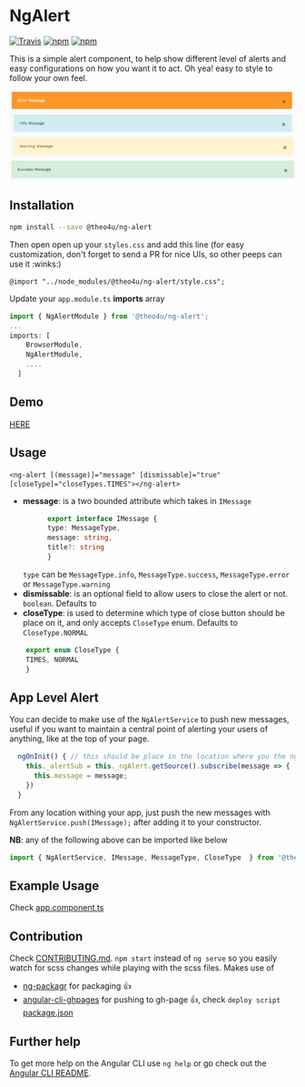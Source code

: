 # NgAlert
[![Travis](https://img.shields.io/travis/theo4u/ngAlert.svg)]()
[![npm](https://img.shields.io/npm/v/@theo4u/ng-alert.svg)](https://www.npmjs.com/package/@theo4u/ng-alert)
[![npm](https://img.shields.io/npm/l/express.svg)]()

This is a simple alert component, to help show different level of alerts and easy configurations on how you want it to act. Oh yea! easy to style to follow your own feel.

![Error Message](/img/error.png)
![Info Message](/img/info.png)
![Warning Message](/img/warning.png)
![Success  Message](/img/success.png)

## Installation
```sh
npm install --save @theo4u/ng-alert
```
Then open open up your `styles.css` and add this line (for easy customization, don't forget to send a PR for nice UIs, so other peeps can use it :winks:)
```
@import "../node_modules/@theo4u/ng-alert/style.css";
```

Update your `app.module.ts` **imports** array  
```typescript
import { NgAlertModule } from '@theo4u/ng-alert';
...
imports: [
    BrowserModule,
    NgAlertModule,
    ....
  ]
```

## Demo
[HERE](https://theo4u.github.io/ngAlert)

## Usage
```
<ng-alert [(message)]="message" [dismissable]="true"  [closeType]="closeTypes.TIMES"></ng-alert>
```
* **message**: is a two bounded attribute which takes in `IMessage`
  ```typescript
        export interface IMessage {
        type: MessageType,
        message: string,
        title?: string
        } 
  ```
  `type` can be `MessageType.info`, `MessageType.success`, `MessageType.error` or `MessageType.warning`
* **dismissable**: is an optional field to allow users to close the alert or not.   `boolean`. Defaults to 
* **closeType**: is used to determine which type of close button should be place on it, and only accepts `CloseType` enum. Defaults to `CloseType.NORMAL`
```typescript
    export enum CloseType {
    TIMES, NORMAL
    }
```

## App Level Alert 
You can decide to make use of the `NgAlertService` to push new messages, useful if you want to maintain a central point of alerting your users of anything, like at the top of your page.
```typescript
  ngOnInit() { // this should be place in the location where you the ngAlert component markup is called
    this._alertSub = this._ngAlert.getSource().subscribe(message => {
      this.message = message;
    })
  }
```
From any location withing your app, just push the new messages with `NgAlertService.push(IMessage);` after adding it to your constructor.

**NB**: any of the following above can be imported like below
```typescript
import { NgAlertService, IMessage, MessageType, CloseType  } from '@theo4u/ng-alert';
```

## Example Usage
Check [app.component.ts](./src/app/app.component.ts)

## Contribution
Check [CONTRIBUTING.md](CONTRIBUTING.md). `npm start` instead of `ng serve` so you easily watch for scss changes while playing with the scss files.
Makes use of 
* [ng-packagr](https://github.com/dherges/ng-packagr) for packaging 👍 
* [angular-cli-ghpages](https://github.com/angular-schule/angular-cli-ghpages) for pushing to gh-page 👍, check `deploy script` [package.json](package.json)


## Further help

To get more help on the Angular CLI use `ng help` or go check out the [Angular CLI README](https://github.com/angular/angular-cli/blob/master/README.md).
